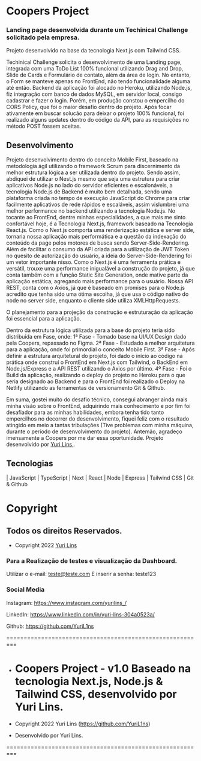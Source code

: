 # Coopers Project

### Landing page desenvolvida durante um Techinical Challenge solicitado pela empresa.

Projeto desenvolvido na base da tecnologia Next.js com Tailwind CSS.

Techinical Challenge solicita o desenvolvimento de uma Landing page, integrada com uma ToDo List 100% funcional utilizando Drag and Drop, Slide de Cards e Formulário de contato, além da área de login. No entanto, o Form se manteve apenas no FrontEnd, não tendo funcionalidade alguma até então. Backend da aplicação foi alocado no Heroku, utilizando Node.js, fiz integração com banco de dados MySQL, em servidor local, consigo cadastrar e fazer o login. Porém, em produção constou o empercilho do CORS Policy, que foi o maior desafio dentro do projeto. Após focar ativamente em buscar solucão para deixar o projeto 100% funcional, foi realizado alguns updates dentro do código da API, para as requisições no método POST fossem aceitas.

## Desenvolvimento

Projeto desenvolvimento dentro do conceito Mobile First, baseado na metodologia ágil utilizando o framework Scrum para discernimento da melhor estrutura lógica a ser utilizada dentro do projeto.
Sendo assim, abdiquei de utilizar o Nest.js mesmo que seja uma estrutura para criar aplicativos Node.js no lado do servidor eficientes e escalonáveis, a tecnologia Node.js de Backend é muito bem detalhada, sendo uma plataforma criada no tempo de execução JavaScript do Chrome para criar facilmente aplicativos de rede rápidos e escaláveis, assim vislumbrei uma melhor performance no backend utilizando a tecnologia Node.js.
No tocante ao FrontEnd, dentre minhas especialidades, a que mais me sinto confortável hoje, é a Tecnologia Next.js, framework baseado na Tecnologia React.js.
Como o Next.js comporta uma renderização estática e server side, tornaria nossa aplicação mais performática e a questão da indexação do conteúdo da page pelos motores de busca sendo Server-Side-Rendering. Além de facilitar o consumo da API criada para a utilização de JWT Token no quesito de autorização do usuário, a ideia do Server-Side-Rendering foi um vetor importante nisso. Como o Next.js é uma ferramenta prática e versátil, trouxe uma performance inigualável a construção do projeto, já que conta também com a função Static Site Generation, onde mative parte da aplicação estática, agregando mais performance para o usuário.
Nossa API REST, conta com o Axios, já que é baseado em promises para o Node.js acredito que tenha sido uma ótima escolha, já que usa o código nativo do node no server side, enquanto o cliente side utiliza XMLHttpRequests.

O planejamento para a projeção da construção e estruturação da aplicação foi essencial para a aplicação.

Dentro da estrutura lógica utilizada para a base do projeto teria sido distribuída em Fase, onde: 
1ª Fase - Tomado base na UI/UX Design dado pela Coopers, repassado no Figma.
2ª Fase - Estudado a melhor arquitetura para a aplicação, onde foi primordial o conceito Mobile First.
3ª Fase - Após definir a estrutura arquitetural do projeto, foi dado o início ao código na prática onde construí o FrontEnd em Next.js com Tailwind, o BackEnd em Node.js/Express e a API REST utilizando o Axios por último.
4º Fase - Foi o Build da aplicação, realizando o deploy do projeto no Heroku para o que seria designado ao Backend e para o FrontEnd foi realizado o Deploy na Netlify utilizando as ferramentas de versionamento Git & Github.

Em suma, gostei muito do desafio técnico, consegui abranger ainda mais minha visão sobre o FrontEnd, adquirindo mais conhecimento e por fim foi desafiador para as minhas habilidades, embora tenha tido tanto empercilhos no decorrer do desenvolvimento, fiquei feliz com o resultado atingido em meio a tantas tribulações (Tive problemas com minha máquina, durante o período de desenvolvimento do projeto). Antemão, agradeço imensamente a Coopers por me dar essa oportunidade. Projeto desenvolvido por <a href="https://www.linkedin.com/in/yuri-lins-304a0523a/" target="_blank">Yuri Lins </a>.


## Tecnologias

| JavaScript | TypeScript | Next | React | Node | Express | Tailwind CSS | Git & Github


# Copyright

## Todos os direitos Reservados.

-   Copyright 2022 <a href="https://www.linkedin.com/in/yuri-lins-304a0523a/" target="_blank">Yuri Lins</a>

### Para a Realização de testes e visualização da Dashboard.
Utilizar o e-mail: teste@teste.com
E inserir a senha: teste123

### Social Media

Instagram: <a href="https://www.instagram.com/yurilins_/" target="_blank">https://www.instagram.com/yurilins_/</a>

LinkedIn: <a href="https://www.linkedin.com/in/yuri-lins-304a0523a/" target="_blank">https://www.linkedin.com/in/yuri-lins-304a0523a/</a>

Github: <a href="https://github.com/YuriL1ns" target="_blank">https://github.com/YuriL1ns</a>

=========================================================

-   # Coopers Project - v1.0 Baseado na tecnologia Next.js, Node.js & Tailwind CSS, desenvolvido por Yuri Lins.

-   Copyright 2022 Yuri Lins (https://github.com/YuriL1ns)
-   Desenvolvido por Yuri Lins.

=========================================================
